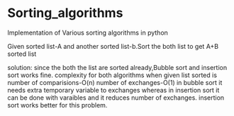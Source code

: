 Sorting_algorithms
==================

Implementation of Various sorting algorithms in python


Given sorted list-A and another sorted list-b.Sort the both list to get A+B sorted list

solution:
since the both the list are sorted already,Bubble sort and insertion sort works fine.
complexity for both algorithms when given list sorted is
number of comparisions-O(n)
number of exchanges-O(1) 
in bubble sort it needs extra temporary variable to exchanges whereas in 
insertion sort it can be done with varaibles and it reduces number of exchanges.
insertion sort works better for this problem.
